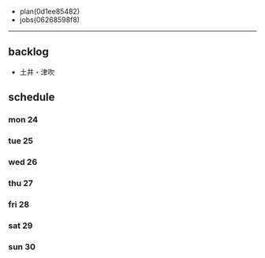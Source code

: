 
- plan(0d1ee85482)
- jobs(06268598f8)
---

## backlog
- 土井・津吹

## schedule
### mon 24
### tue 25
### wed 26
### thu 27
### fri 28
### sat 29
### sun 30




